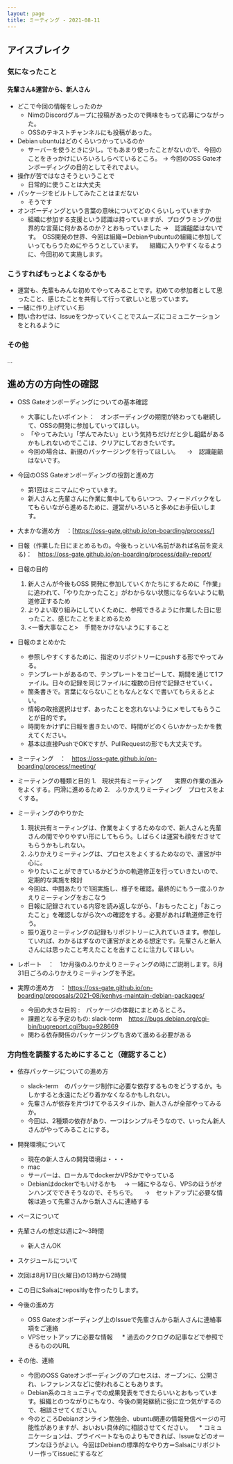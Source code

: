```yaml
---
layout: page
title: ミーティング - 2021-08-11
---
```

## アイスブレイク
### 気になったこと
#### 先輩さん&運営から、新人さん
  * どこで今回の情報をしったのか
    * NimのDiscordグループに投稿があったので興味をもって応募につながった。
    * OSSのテキストチャンネルにも投稿があった。
  * Debian ubuntuはどのくらいつかっているのか
    * サーバーを使うときに少し。でもあまり使ったことがないので、今回のことをきっかけにいろいろしらべているところ。
    → 今回のOSS Gateオンボーディングの目的としてそれでよい。
  * 操作が苦ではなさそうということで
    * 日常的に使うことは大丈夫
  * パッケージをビルトしてみたことはまだない
    * そうです
  * オンボーディングという言葉の意味についてどのくらいしっていますか
    * 組織に参加する支援という認識は持っていますが、プログラミングの世界的な言葉に何かあるのか？とおもっていました
    →　認識齟齬はないです。　OSS開発の世界、今回は組織＝Debianやubuntuの組織に参加していってもらうためにやろうとしています。
    　組織に入りやすくなるように、今回初めて実施します。
    　
### こうすればもっとよくなるかも
  * 運営も、先輩もみんな初めてやってみることです。初めての参加者として思ったこと、感じたことを共有して行って欲しいと思っています。
  * 一緒に作り上げていく形
  * 問い合わせは、Issueをつかっていくことでスムーズにコミュニケーションをとれるように

### その他
...

## 進め方の方向性の確認
* OSS Gateオンボーディングについての基本確認
  * 大事にしたいポイント：　オンボーディングの期間が終わっても継続して、OSSの開発に参加していってほしい。
  * 「やってみたい」「学んでみたい」という気持ちだけだと少し齟齬があるかもしれないのでここは、クリアにしておきたいです。
  * 今回の場合は、新規のパッケージングを行ってほしい。
　→　認識齟齬はないです。

* 今回のOSS Gateオンボーディングの役割と進め方
  * 第1回はミニマムにやっています。
  * 新人さんと先輩さんに作業に集中してもらいつつ、フィードバックをしてもらいながら進めるために、運営がいろいろと多めにお手伝いします。

* 大まかな進め方　：[https://oss-gate.github.io/on-boarding/process/]
 * 日報（作業した日にまとめるもの。今後もっといい名前があれば名前を変える)：　https://oss-gate.github.io/on-boarding/process/daily-report/
 * 日報の目的
    1. 新人さんが今後もOSS 開発に参加していくかたちにするために「作業」に追われて、「やりたかったこと」がわからない状態にならないように軌道修正するため
    2. よりよい取り組みにしていくために、参照できるように作業した日に思ったこと、感じたことをまとめるため
    3. <一番大事なこと>　手間をかけないようにすること
 * 日報のまとめかた
    * 参照しやすくするために、指定のリポジトリーにpushする形でやってみる。
    * テンプレートがあるので、テンプレートをコピーして、期間を通じて1ファイル。日々の記録を同じファイルに複数の日付で記録させていく。
    * 箇条書きで。言葉にならないこともなんとなくで書いてもらえるとよい。
    * 情報の取捨選択はせず、あったことを忘れないようにメモしてもらうことが目的です。
    * 時間をかけずに日報を書きたいので、時間がどのくらいかかったかを教えてください。
    * 基本は直接PushでOKですが、PullRequestの形でも大丈夫です。

 * ミーティング　：　https://oss-gate.github.io/on-boarding/process/meeting/
 * ミーティングの種類と目的
    1.　現状共有ミーティング　　実際の作業の進みをよくする。円滑に進めるため
    2.　ふりかえりミーティング　プロセスをよくする。
 * ミーティングのやりかた
    1. 現状共有ミーティングは、作業をよくするためなので、新人さんと先輩さんの間でやりやすい形にしてもらう。しばらくは運営も顔をださせてもらうかもしれない。
    2. ふりかえりミーティングは、プロセスをよくするためなので、運営が中心に。
      * やりたいことができているかどうかの軌道修正を行っていきたいので、定期的な実施を検討
      * 今回は、中間あたりで1回実施し、様子を確認。最終的にもう一度ふりかえりミーティングをおこなう
      * 日報に記録されている内容を読み返しながら、「おもったこと」「おこったこと」を確認しながら次への確認をする。必要があれば軌道修正を行う。
      * 振り返りミーティングの記録もリポジトリーに入れていきます。参加していれば、わかるはずなので運営がまとめる想定です。先輩さんと新人さんには思ったこと考えたことを出すことに注力してほしい。
 * レポート　：　1か月後のふりかえりミーティングの時にご説明します。8月31日ごろのふりかえりミーティングを予定。

* 実際の進め方　： https://oss-gate.github.io/on-boarding/proposals/2021-08/kenhys-maintain-debian-packages/
  * 今回の大きな目的 :　パッケージの体裁にまとめるところ。
   * 課題となる予定のもの: slack-term　https://bugs.debian.org/cgi-bin/bugreport.cgi?bug=928669
   * 関わる依存関係のパッケージングも含めて進める必要がある


### 方向性を調整するためにすること（確認すること）
* 依存パッケージについての進め方
  * slack-term　のパッケージ制作に必要な依存するものをどうするか。もしかすると永遠にたどり着かなくなるかもしれない。
   * 先輩さんが依存を片づけてやるスタイルか、新人さんが全部やってみるか。
   * 今回は、2種類の依存があり、一つはシンプルそうなので、いったん新人さんがやってみることにする。

* 開発環境について
  * 現在の新人さんの開発環境は・・・
   * mac
   * サーバーは、ローカルでdockerかVPSかでやっている
    * Debianはdockerでもいけるかも
　→ 一緒にやるなら、VPSのほうがオンハンズでできそうなので、そちらで。
　→　セットアップに必要な情報は追って先輩さんから新人さんに連絡する
* ペースについて
 * 先輩さんの想定は週に2～3時間
   * 新人さんOK

* スケジュールについて
 * 次回は8月17日(火曜日)の13時から2時間
 * この日にSalsaにrepositlyを作ったりします。

* 今後の進め方
  * OSS Gateオンボーディング上のIssueで先輩さんから新人さんに連絡事項をご連絡
   * VPSセットアップに必要な情報
　 * 過去のククログの記事などで参照できるもののURL

* その他、連絡
  * 今回のOSS Gateオンボーディングのプロセスは、オープンに、公開され、レファレンスなどに使われることもあります。
  * Debian系のコミュニティでの成果発表をできたらいいとおもっています。組織とのつながりにもなり、今後の開発継続に役に立つ気がするので、相談させてください。
   * 今のところDebianオンライン勉強会、ubuntu関連の情報発信ページの可能性がありますが、おいおい具体的に相談させてください。
　* コミュニケーションは、プライベートなものよりもできれば、Issueなどのオープンなほうがよい。今回はDebianの標準的なやり方＝Salsaにリポジトリー作ってissueにするなど

